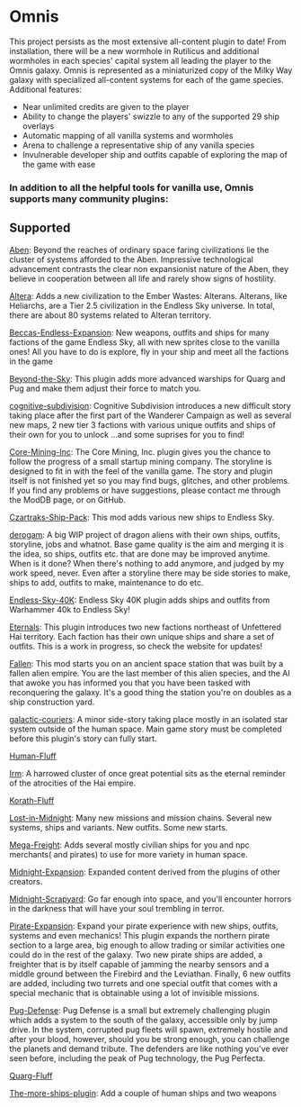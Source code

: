 # Omnis
This project persists as the most extensive all-content plugin to date! From installation, there will be a new wormhole in Rutilicus and additional wormholes in each species' capital system all leading the player to the Omnis galaxy. Omnis is represented as a miniaturized copy of the Milky Way galaxy with specialized all-content systems for each of the game species.
Additional features:
- Near unlimited credits are given to the player
- Ability to change the players' swizzle to any of the supported 29 ship overlays
- Automatic mapping of all vanilla systems and wormholes
- Arena to challenge a representative ship of any vanilla species
- Invulnerable developer ship and outfits capable of exploring the map of the game with ease

### In addition to all the helpful tools for vanilla use, Omnis supports many community plugins:
## Supported

[Aben](https://github.com/Adde-Endless-Sky-Mods/Aben):
Beyond the reaches of ordinary space faring civilizations lie the cluster of systems afforded to the Aben. Impressive technological advancement contrasts the clear non expansionist nature of the Aben, they believe in cooperation between all life and rarely show signs of hostility.

[Altera](https://github.com/EricD112/Altera):
Adds a new civilization to the Ember Wastes: Alterans. Alterans, like Heliarchs, are a Tier 2.5 civilization in the Endless Sky universe. In total, there are about 80 systems related to Alteran territory.

[Beccas-Endless-Expansion](https://github.com/beccabunny/Beccas-Endless-Expansion):
New weapons, outfits and ships for many factions of the game Endless Sky, all with new sprites close to the vanilla ones! All you have to do is explore, fly in your ship and meet all the factions in the game

[Beyond-the-Sky](https://github.com/1010todd/Beyond-the-Sky):
This plugin adds more advanced warships for Quarg and Pug and make them adjust their force to match you.

[cognitive-subdivision](https://github.com/professorlust/cognitive-subdivision):
Cognitive Subdivision introduces a new difficult story taking place after the first part of the Wanderer Campaign
as well as several new maps, 2 new tier 3 factions with various unique outfits and ships of their own for you to unlock
...and some suprises for you to find!

[Core-Mining-Inc](https://github.com/DJF113/Core-Mining-Inc):
The Core Mining, Inc. plugin gives you the chance to follow the progress of a small startup mining company. The storyline is designed to fit in with the feel of the vanilla game. The story and plugin itself is not finished yet so you may find bugs, glitches, and other problems. If you find any problems or have suggestions, please contact me through the ModDB page, or on GitHub.

[Czartraks-Ship-Pack](https://github.com/czartrak/Czartraks-Ship-Pack):
This mod adds various new ships to Endless Sky.

[derogam](https://github.com/Lorantine/derogam):
A big WIP project of dragon aliens with their own ships, outfits, storyline, jobs and whatnot. Base game quality is the aim and merging it is the idea, so ships, outfits etc. that are done may be improved anytime. When is it done? When there's nothing to add anymore, and judged by my work speed, never. Even after a storyline there may be side stories to make, ships to add, outfits to make, maintenance to do etc.

[Endless-Sky-40K](https://github.com/1010todd/Endless-Sky-40K):
Endless Sky 40K plugin adds ships and outfits from Warhammer 40k to Endless Sky!

[Eternals](https://github.com/comnom/Eternals):
This plugin introduces two new factions northeast of Unfettered Hai territory. Each faction has their own unique ships and share a set of outfits. This is a work in progress, so check the website for updates!

[Fallen](https://www.moddb.com/mods/galactic-conquest):
This mod starts you on an ancient space station that was built by a fallen alien empire. You are the last member of this alien species, and the AI that awoke you has informed you that you have been tasked with reconquering the galaxy. It's a good thing the station you're on doubles as a ship construction yard.

[galactic-couriers](https://github.com/Derekcz/galactic-couriers):
A minor side-story taking place mostly in an isolated star system outside of the human space.
Main game story must be completed before this plugin's story can fully start.

[Human-Fluff](https://github.com/Adde-Endless-Sky-Mods/Human-Fluff)

[Irm](https://github.com/Adde-Endless-Sky-Mods/Irm):
A harrowed cluster of once great potential sits as the eternal reminder of the atrocities of the Hai empire.

[Korath-Fluff](https://github.com/Adde-Endless-Sky-Mods/Korath-Fluff)

[Lost-in-Midnight](https://github.com/MidnightPlugins/Lost-in-Midnight):
Many new missions and mission chains. Several new systems, ships and variants. New outfits. Some new starts.

[Mega-Freight](https://github.com/1010todd/Mega-Freight):
Adds several mostly civilian ships for you and npc merchants( and pirates) to use for more variety in human space.

[Midnight-Expansion](https://github.com/MidnightPlugins/Midnight-Expansion):
Expanded content derived from the plugins of other creators.

[Midnight-Scrapyard](https://github.com/MidnightPlugins/Midnight-Scrapyard):
Go far enough into space, and you'll encounter horrors in the darkness that will have your soul trembling in terror.

[Pirate-Expansion](https://github.com/beccabunny/Pirate-Expansion):
Expand your pirate experience with new ships, outfits, systems and even mechanics! This plugin expands the northern pirate section to a large area, big enough to allow trading or similar activities one could do in the rest of the galaxy. Two new pirate ships are added, a freighter that is by itself capable of jamming the nearby sensors and a middle ground between the Firebird and the Leviathan. Finally, 6 new outfits are added, including two turrets and one special outfit that comes with a special mechanic that is obtainable using a lot of invisible missions.

[Pug-Defense](https://github.com/Wyrdean/Pug-Defense):
Pug Defense is a small but extremely challenging plugin which adds a system to the south of the galaxy, accessible only by jump drive. In the system, corrupted pug fleets will spawn, extremely hostile and after your blood, however, should you be strong enough, you can challenge the planets and demand tribute. The defenders are like nothing you've ever seen before, including the peak of Pug technology, the Pug Perfecta.

[Quarg-Fluff](https://github.com/Adde-Endless-Sky-Mods/Quarg-Fluff)

[The-more-ships-plugin](https://github.com/loiseeer/The-more-ships-plugin):
Add a couple of human ships and two weapons
